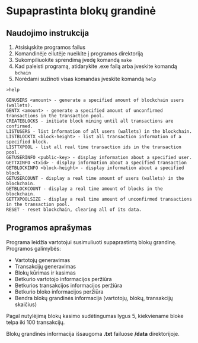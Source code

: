 # Supaprastinta blokų grandinė

## Naudojimo instrukcija

1. Atsisiųskite programos failus
2. Komandinėje eilutėje nueikite į programos direktoriją
3. Sukompiliuokite sprendimą įvedę komandą `make`
4. Kad paleisti programą, atidarykite .exe failą arba įveskite komandą `bchain`
5. Norėdami sužinoti visas komandas įveskite komandą `help`

```
>help

GENUSERS <amount> - generate a specified amount of blockchain users (wallets).
GENTX <amount> - generate a specified amount of unconfirmed transactions in the transaction pool.
CREATEBLOCKS - initiate block mining until all transactions are confirmed.
LISTUSERS - list information of all users (wallets) in the blockchain.
LISTBLOCKTX <block-height> - list all transaction information of a specified block.
LISTTXPOOL - list all real time transaction ids in the transaction pool.
GETUSERINFO <public-key> - display information about a specified user.
GETTXINFO <txid> - display information about a specified transaction
GETBLOCKINFO <block-height> - display information about a specified block.
GETUSERCOUNT - display a real time amount of users (wallets) in the blockchain.
GETBLOCKCOUNT - display a real time amount of blocks in the blockchain.
GETTXPOOLSIZE - display a real time amount of unconfirmed transactions in the transaction pool.
RESET - reset blockchain, clearing all of its data.
```

## Programos aprašymas

Programa leidžia vartotojui susimuliuoti supaprastintą blokų grandinę. Programos galimybės:
- Vartotojų generavimas
- Transakcijų generavimas 
- Blokų kūrimas ir kasimas 
- Betkurio vartotojo informacijos peržiūra
- Betkurios transakcijos informacijos peržiūra
- Betkurio bloko informacijos peržiūra
- Bendra blokų grandinės informacija (vartotojų, blokų, transakcijų skaičius)

Pagal nutylėjimą blokų kasimo sudėtingumas lygus 5, kiekviename bloke telpa iki 100 transakcijų.

Blokų grandinės informacija išsaugoma **.txt** failuose **/data** direktorijoje.


